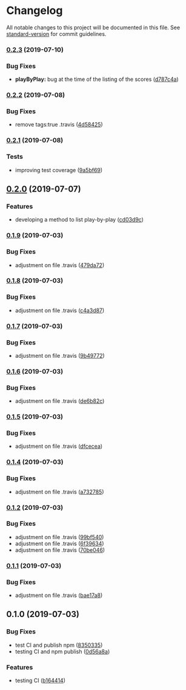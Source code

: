 # Changelog

All notable changes to this project will be documented in this file. See [standard-version](https://github.com/conventional-changelog/standard-version) for commit guidelines.

### [0.2.3](https://github.com/samucars/basketball-reference-js/compare/v0.2.2...v0.2.3) (2019-07-10)


### Bug Fixes

* **playByPlay:** bug at the time of the listing of the scores ([d787c4a](https://github.com/samucars/basketball-reference-js/commit/d787c4a))



### [0.2.2](https://github.com/samucars/basketball-reference-js/compare/v0.2.1...v0.2.2) (2019-07-08)


### Bug Fixes

* remove tags:true .travis ([4d58425](https://github.com/samucars/basketball-reference-js/commit/4d58425))



### [0.2.1](https://github.com/samucars/basketball-reference-js/compare/v0.2.0...v0.2.1) (2019-07-08)


### Tests

* improving test coverage ([9a5bf69](https://github.com/samucars/basketball-reference-js/commit/9a5bf69))



## [0.2.0](https://github.com/samucars/basketball-reference-js/compare/v0.1.9...v0.2.0) (2019-07-07)


### Features

* developing a method to list play-by-play ([cd03d9c](https://github.com/samucars/basketball-reference-js/commit/cd03d9c))



### [0.1.9](https://github.com/samucars/basketball-reference-js/compare/v0.1.8...v0.1.9) (2019-07-03)


### Bug Fixes

* adjustment on file .travis ([479da72](https://github.com/samucars/basketball-reference-js/commit/479da72))



### [0.1.8](https://github.com/samucars/basketball-reference-js/compare/v0.1.7...v0.1.8) (2019-07-03)


### Bug Fixes

* adjustment on file .travis ([c4a3d87](https://github.com/samucars/basketball-reference-js/commit/c4a3d87))



### [0.1.7](https://github.com/samucars/basketball-reference-js/compare/v0.1.6...v0.1.7) (2019-07-03)


### Bug Fixes

* adjustment on file .travis ([9b49772](https://github.com/samucars/basketball-reference-js/commit/9b49772))



### [0.1.6](https://github.com/samucars/basketball-reference-js/compare/v0.1.5...v0.1.6) (2019-07-03)


### Bug Fixes

* adjustment on file .travis ([de6b82c](https://github.com/samucars/basketball-reference-js/commit/de6b82c))



### [0.1.5](https://github.com/samucars/basketball-reference-js/compare/v0.1.4...v0.1.5) (2019-07-03)


### Bug Fixes

* adjustment on file .travis ([dfcecea](https://github.com/samucars/basketball-reference-js/commit/dfcecea))



### [0.1.4](https://github.com/samucars/basketball-reference-js/compare/v0.1.2...v0.1.4) (2019-07-03)


### Bug Fixes

* adjustment on file .travis ([a732785](https://github.com/samucars/basketball-reference-js/commit/a732785))



### [0.1.2](https://github.com/samucars/basketball-reference-js/compare/v0.1.1...v0.1.2) (2019-07-03)


### Bug Fixes

* adjustment on file .travis ([99bf540](https://github.com/samucars/basketball-reference-js/commit/99bf540))
* adjustment on file .travis ([6f39634](https://github.com/samucars/basketball-reference-js/commit/6f39634))
* adjustment on file .travis ([70be046](https://github.com/samucars/basketball-reference-js/commit/70be046))



### [0.1.1](https://github.com/samucars/basketball-reference-js/compare/v0.1.0...v0.1.1) (2019-07-03)


### Bug Fixes

* adjustment on file .travis ([bae17a8](https://github.com/samucars/basketball-reference-js/commit/bae17a8))



## 0.1.0 (2019-07-03)


### Bug Fixes

* test CI and publish npm ([8350335](https://github.com/samucars/basketball-reference-js/commit/8350335))
* testing CI and npm publish ([0d56a8a](https://github.com/samucars/basketball-reference-js/commit/0d56a8a))


### Features

* testing CI ([b164414](https://github.com/samucars/basketball-reference-js/commit/b164414))
